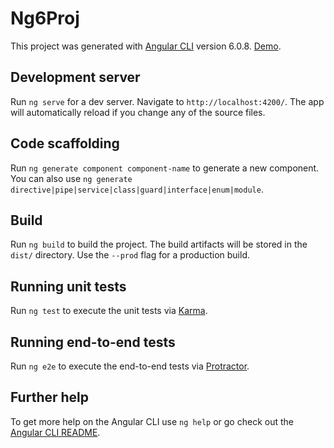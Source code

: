 
# Ng6Proj

This project was generated with [Angular CLI](https://github.com/angular/angular-cli) version 6.0.8.
[Demo]([https://angluar-practice.firebaseapp.com/]).

## Development server

Run `ng serve` for a dev server. Navigate to `http://localhost:4200/`. The app will automatically reload if you change any of the source files.

## Code scaffolding

Run `ng generate component component-name` to generate a new component. You can also use `ng generate directive|pipe|service|class|guard|interface|enum|module`.

## Build

Run `ng build` to build the project. The build artifacts will be stored in the `dist/` directory. Use the `--prod` flag for a production build.

## Running unit tests

Run `ng test` to execute the unit tests via [Karma](https://karma-runner.github.io).

## Running end-to-end tests

Run `ng e2e` to execute the end-to-end tests via [Protractor](http://www.protractortest.org/).

## Further help
  
To get more help on the Angular CLI use `ng help` or go check out the [Angular CLI README](https://github.com/angular/angular-cli/blob/master/README.md).